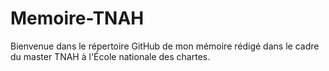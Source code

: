 # Memoire-TNAH

Bienvenue dans le répertoire GitHub de mon mémoire rédigé dans le cadre du master TNAH à l'École nationale des chartes.
